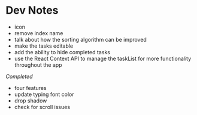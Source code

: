 # Dev Notes
- icon
- remove index name 
- talk about how the sorting algorithm can be improved
- make the tasks editable 
- add the ability to hide completed tasks 
- use the React Context API to manage the taskList for more functionality throughout the app

*Completed* 
- four features
- update typing font color
- drop shadow
- check for scroll issues 